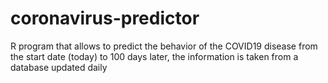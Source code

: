 # coronavirus-predictor
R program that allows to predict the behavior of the COVID19 disease from the start date (today) to 100 days later, the information is taken from a database updated daily
